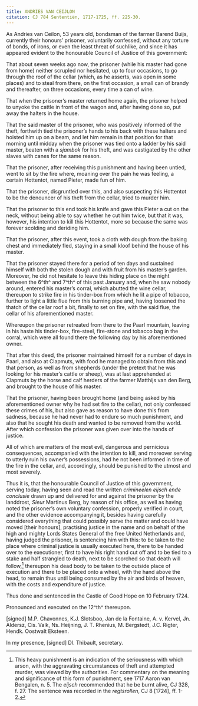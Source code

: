 ```yaml
---
title: ANDRIES VAN CEIJLON
citation: CJ 784 Sententiën, 1717-1725, ff. 225-30.
---
```


As Andries van Ceilon, 53 years old, bondsman of the farmer Barend Buijs, currently their honours’ prisoner, voluntarily confessed, without any torture of bonds, of irons, or even the least threat of suchlike, and since it has appeared evident to the honourable Council of Justice of this government:

That about seven weeks ago now, the prisoner (while his master had gone from home) neither scrupled nor hesitated, up to four occasions, to go through the roof of the cellar (which, as he asserts, was open in some places) and to steal from there, on the first occasion, a small can of brandy and thereafter, on three occasions, every time a can of wine.

That when the prisoner’s master returned home again, the prisoner helped to unyoke the cattle in front of the wagon and, after having done so, put away the halters in the house.

That the said master of the prisoner, who was positively informed of the theft, forthwith tied the prisoner’s hands to his back with these halters and hoisted him up on a beam, and let him remain in that position for that morning until midday when the prisoner was tied onto a ladder by his said master, beaten with a *sjambok* for his theft, and was castigated by the other slaves with canes for the same reason.

That the prisoner, after receiving this punishment and having been untied, went to sit by the fire where, moaning over the pain he was feeling, a certain Hottentot, named Pieter, made fun of him.

That the prisoner, disgruntled over this, and also suspecting this Hottentot to be the denouncer of his theft from the cellar, tried to murder him.

That the prisoner to this end took his knife and gave this Pieter a cut on the neck, without being able to say whether he cut him twice, but that it was, however, his intention to kill this Hottentot, more so because the same was forever scolding and deriding him.

That the prisoner, after this event, took a cloth with dough from the baking chest and immediately fled, staying in a small kloof behind the house of his master.

That the prisoner stayed there for a period of ten days and sustained himself with both the stolen dough and with fruit from his master’s garden. Moreover, he did not hesitate to leave this hiding place on the night between the 6^th^ and 7^th^ of this past January and, when he saw nobody around, entered his master’s corral, which abutted the wine cellar, thereupon to strike fire in his tinder-box from which he lit a pipe of tobacco, further to light a little flue from this burning pipe and, having loosened the thatch of the cellar roof a bit, finally to set on fire, with the said flue, the cellar of his aforementioned master.

Whereupon the prisoner retreated from there to the Paarl mountain, leaving in his haste his tinder-box, fire-steel, fire-stone and tobacco bag in the corral, which were all found there the following day by his aforementioned owner.

That after this deed, the prisoner maintained himself for a number of days in Paarl, and also at Clapmuts, with food he managed to obtain from this and that person, as well as from shepherds (under the pretext that he was looking for his master’s cattle or sheep), was at last apprehended at Clapmuts by the horse and calf herders of the farmer Matthijs van den Berg, and brought to the house of his master.

That the prisoner, having been brought home (and being asked by his aforementioned owner why he had set fire to the cellar), not only confessed these crimes of his, but also gave as reason to have done this from sadness, because he had never had to endure so much punishment, and also that he sought his death and wanted to be removed from the world. After which confession the prisoner was given over into the hands of justice.

All of which are matters of the most evil, dangerous and pernicious consequences, accompanied with the intention to kill, and moreover serving to utterly ruin his owner’s possessions, had he not been informed in time of the fire in the cellar, and, accordingly, should be punished to the utmost and most severely.

Thus it is, that the honourable Council of Justice of this government, serving today, having seen and read the written *crimineelen eijsch ende conclusie* drawn up and delivered for and against the prisoner by the landdrost, *Sieur* Martinus Berg, by reason of his office, as well as having noted the prisoner’s own voluntary confession, properly verified in court, and the other evidence accompanying it, besides having carefully considered everything that could possibly serve the matter and could have moved \[their honours\], practising justice in the name and on behalf of the high and mighty Lords States General of the free United Netherlands and, having judged the prisoner, is sentencing him with this: to be taken to the place where criminal justice is usually executed here, there to be handed over to the executioner, first to have his right hand cut off and to be tied to a stake and half strangled to death, next to be scorched so that death will follow,[^1] thereupon his dead body to be taken to the outside place of execution and there to be placed onto a wheel, with the hand above the head, to remain thus until being consumed by the air and birds of heaven, with the costs and expenditure of justice.

Thus done and sentenced in the Castle of Good Hope on 10 February 1724.

Pronounced and executed on the 12^th^ thereupon.

\[signed\] M.P. Chavonnes, K.J. Slotsboo, Jan de la Fontaine, A. v. Kervel, Jn. Aldersz, Cis. Valk, Ns. Heijning, J. T. Rhenius, M. Bergstedt, J.C. Rigter, Hendk. Oostwalt Eksteen.

In my presence, \[signed\] Dl. Thibault, secretary.

[^1]: This heavy punishment is an indication of the seriousness with which arson, with the aggravating circumstances of theft and attempted murder, was viewed by the authorities. For commentary on the meaning and significance of this form of punishment, see 1717 Aaron van Bengalen, n. 5. The *eijsch* recommended that he be burnt alive, CJ 328, f. 27. The sentence was recorded in the *regtsrollen*, CJ 8 \[1724\], ff. 1-2.